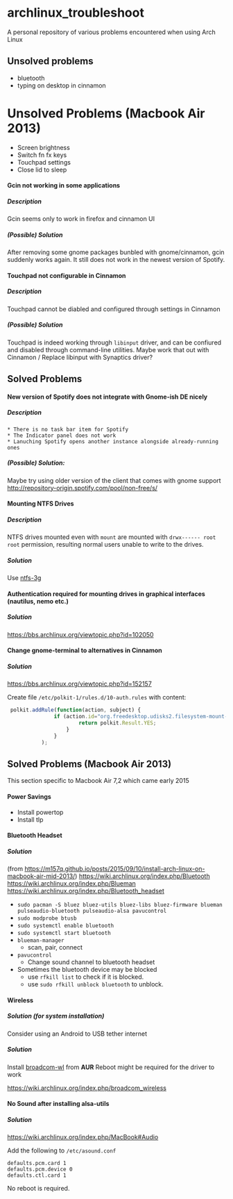 # archlinux_troubleshoot
A personal repository of various problems encountered when using Arch Linux

## Unsolved problems
* bluetooth
* typing on desktop in cinnamon

# Unsolved Problems (Macbook Air 2013)
* Screen brightness
* Switch fn fx keys
* Touchpad settings
* Close lid to sleep


#### Gcin not working in some applications
##### Description
Gcin seems only to work in firefox and cinnamon UI
##### (Possible) Solution
After removing some gnome packages bunbled with gnome/cinnamon, gcin suddenly works again.
It still does not work in the newest version of Spotify.

#### Touchpad not configurable in Cinnamon
##### Description
Touchpad cannot be diabled and configured through settings in Cinnamon
##### (Possible) Solution
Touchpad is indeed working through ```libinput``` driver, and can be confiured and disabled through command-line utilities.
Maybe work that out with Cinnamon / Replace libinput with Synaptics driver?

## Solved Problems

#### New version of Spotify does not integrate with Gnome-ish DE nicely
##### Description
    * There is no task bar item for Spotify
    * The Indicator panel does not work   
    * Lanuching Spotify opens another instance alongside already-running ones
##### (Possible) Solution:
Maybe try using older version of the client that comes with gnome support
http://repository-origin.spotify.com/pool/non-free/s/


#### Mounting NTFS Drives
##### Description
NTFS drives mounted even with ```mount``` are mounted with ```drwx------ root root``` permission, resulting normal users unable to write to the drives.
##### Solution
Use [ntfs-3g](https://wiki.archlinux.org/index.php/NTFS-3G)


#### Authentication required for mounting drives in graphical interfaces (nautilus, nemo etc.)
##### Solution
https://bbs.archlinux.org/viewtopic.php?id=102050


#### Change gnome-terminal to alternatives in Cinnamon
##### Solution
https://bbs.archlinux.org/viewtopic.php?id=152157

Create file ```/etc/polkit-1/rules.d/10-auth.rules``` with content:
```javascript
 polkit.addRule(function(action, subject) {
               if (action.id="org.freedesktop.udisks2.filesystem-mount-system" && subject.isInGroup("storage")) {
                       return polkit.Result.YES;
                   }
               }
           );
```

## Solved Problems (Macbook Air 2013)

This section specific to Macbook Air 7,2 which came early 2015

#### Power Savings
* Install powertop
* Install tlp

#### Bluetooth Headset
##### Solution
(from https://m157q.github.io/posts/2015/09/10/install-arch-linux-on-macbook-air-mid-2013/)
https://wiki.archlinux.org/index.php/Bluetooth
https://wiki.archlinux.org/index.php/Blueman
https://wiki.archlinux.org/index.php/Bluetooth_headset
* `sudo pacman -S bluez bluez-utils bluez-libs bluez-firmware blueman pulseaudio-bluetooth pulseaudio-alsa pavucontrol`
* `sudo modprobe btusb`
* `sudo systemctl enable bluetooth`
* `sudo systemctl start bluetooth`
* `blueman-manager`
    * scan, pair, connect
* `pavucontrol`
    * Change sound channel to bluetooth headset
* Sometimes the bluetooth device may be blocked
    * use `rfkill list` to check if it is blocked.
    * use `sudo rfkill unblock bluetooth` to unblock.


#### Wireless
##### Solution (for system installation)
Consider using an Android to USB tether internet

##### Solution
Install [broadcom-wl](https://aur.archlinux.org/packages/broadcom-wl/) from **AUR**
Reboot might be required for the driver to work

https://wiki.archlinux.org/index.php/broadcom_wireless

#### No Sound after installing alsa-utils
##### Solution
https://wiki.archlinux.org/index.php/MacBook#Audio

Add the following to `/etc/asound.conf`
```
defaults.pcm.card 1
defaults.pcm.device 0
defaults.ctl.card 1
```
No reboot is required.
